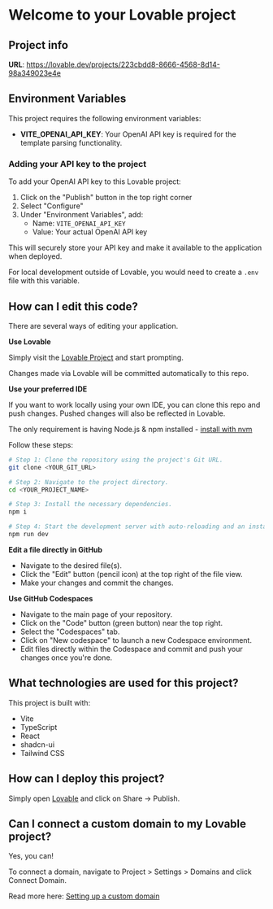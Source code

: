 
# Welcome to your Lovable project

## Project info

**URL**: https://lovable.dev/projects/223cbdd8-8666-4568-8d14-98a349023e4e

## Environment Variables

This project requires the following environment variables:

- **VITE_OPENAI_API_KEY**: Your OpenAI API key is required for the template parsing functionality.

### Adding your API key to the project

To add your OpenAI API key to this Lovable project:

1. Click on the "Publish" button in the top right corner
2. Select "Configure" 
3. Under "Environment Variables", add:
   - Name: `VITE_OPENAI_API_KEY`
   - Value: Your actual OpenAI API key

This will securely store your API key and make it available to the application when deployed.

For local development outside of Lovable, you would need to create a `.env` file with this variable.

## How can I edit this code?

There are several ways of editing your application.

**Use Lovable**

Simply visit the [Lovable Project](https://lovable.dev/projects/223cbdd8-8666-4568-8d14-98a349023e4e) and start prompting.

Changes made via Lovable will be committed automatically to this repo.

**Use your preferred IDE**

If you want to work locally using your own IDE, you can clone this repo and push changes. Pushed changes will also be reflected in Lovable.

The only requirement is having Node.js & npm installed - [install with nvm](https://github.com/nvm-sh/nvm#installing-and-updating)

Follow these steps:

```sh
# Step 1: Clone the repository using the project's Git URL.
git clone <YOUR_GIT_URL>

# Step 2: Navigate to the project directory.
cd <YOUR_PROJECT_NAME>

# Step 3: Install the necessary dependencies.
npm i

# Step 4: Start the development server with auto-reloading and an instant preview.
npm run dev
```

**Edit a file directly in GitHub**

- Navigate to the desired file(s).
- Click the "Edit" button (pencil icon) at the top right of the file view.
- Make your changes and commit the changes.

**Use GitHub Codespaces**

- Navigate to the main page of your repository.
- Click on the "Code" button (green button) near the top right.
- Select the "Codespaces" tab.
- Click on "New codespace" to launch a new Codespace environment.
- Edit files directly within the Codespace and commit and push your changes once you're done.

## What technologies are used for this project?

This project is built with:

- Vite
- TypeScript
- React
- shadcn-ui
- Tailwind CSS

## How can I deploy this project?

Simply open [Lovable](https://lovable.dev/projects/223cbdd8-8666-4568-8d14-98a349023e4e) and click on Share -> Publish.

## Can I connect a custom domain to my Lovable project?

Yes, you can!

To connect a domain, navigate to Project > Settings > Domains and click Connect Domain.

Read more here: [Setting up a custom domain](https://docs.lovable.dev/tips-tricks/custom-domain#step-by-step-guide)
